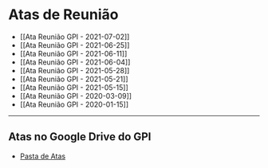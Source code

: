 # Atas de Reunião
- [[Ata Reunião GPI - 2021-07-02]]
- [[Ata Reunião GPI - 2021-06-25]]
- [[Ata Reunião GPI - 2021-06-11]]
- [[Ata Reunião GPI - 2021-06-04]]
- [[Ata Reunião GPI - 2021-05-28]]
- [[Ata Reunião GPI - 2021-05-21]]
- [[Ata Reunião GPI - 2021-05-15]]
- [[Ata Reunião GPI - 2020-03-09]]
- [[Ata Reunião GPI - 2020-01-15]]
---

## Atas no Google Drive do GPI
- [Pasta de Atas](https://drive.google.com/drive/folders/1WAEQspEBSznvvzasGpH8IbAOUMPsnac_)
